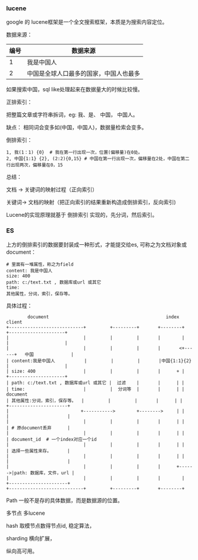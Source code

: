 ### lucene

google 的 lucene框架是一个全文搜索框架，本质是为搜索内容定位。





数据来源：

| 编号 | 数据来源                               |
| ---- | -------------------------------------- |
| 1    | 我是中国人                             |
| 2    | 中国是全球人口最多的国家，中国人也最多 |

如果搜索中国，sql like处理起来在数据量大的时候比较慢。

正排索引：

把整篇文章或字符串拆词，eg: 我、是、 中国， 中国人。 

缺点： 相同词会变多如(中国，中国人)，数据量检索会变多。

倒排索引：

```
1, 我(1：1) {0}  # 我在第一行出现一次，位置(偏移量)在0处。
2, 中国{1:1} {2}, (2:2){0,15} # 中国在第一行出现一次，偏移量在2处，中国在第二行出现两次，偏移量在0，15
```

总结：

文档 -> 关键词的映射过程（正向索引）

关键词-> 文档的映射（把正向索引的结果重新构造成倒排索引，反向索引)

Lucene的实现原理就基于 倒排索引 实现的，先分词，然后索引。



### ES

上方的倒排索引的数据要封装成一种形式，才能提交给es, 可称之为文档对象或document：

```
# 里面有一堆属性，称之为field
content: 我是中国人
size: 400
path: c:/text.txt , 数据库或url 或其它
time:
其他属性，分词，索引，保存等。
```



具体过程：

```
        document                                            index               client
+----------------------------+         +---------+       +--------+     +---------------------+
|                            |         |         |       |        |     |                     |
|                            |         |         |       |       <+------+   中国              |
| content:我是中国人           |         |         |       |中国{1:1}{2}  |                     |
| size: 400                  |         |         |       |      + |     +---------------------+
| path: c:/text.txt , 数据库或url 或其它 |  过滤    |       |      | |
| time:                      |         |  分词等  |       |      | |             document
| 其他属性:分词，索引，保存等。  |         |         |       |      | |     +----------------------+
|                           +----------->        +-------->     | |     |                      |
|                            |         |         |       |      | |     | # 原document丢弃      |
|                            |         |         |       |      | |     | document_id  # 一个index对应一个id
|                            |         |         |       |      | |     | 选择一些属性来存。      |
|                            |         |         |       |      | |     |                      |
|                            |         |         |       |      +------>|path: 数据库，文件，url |
|                            |         |         |       |        |     +----------------------+
+----------------------------+         +---------+       +--------+

```

Path 一般不是存的具体数据，而是数据源的位置。



多节点 多lucene

hash 取模节点数得节点id, 稳定算法，

sharding 横向扩展，

纵向高可用。